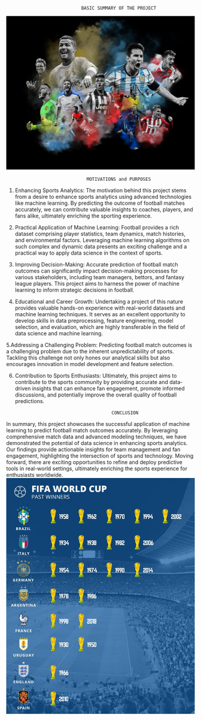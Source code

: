                                 BASIC SUMMARY OF THE PROJECT
![Alt Text](mlprj.jpeg)


                                  MOTIVATIONS and PURPOSES

1. Enhancing Sports Analytics: The motivation behind this project stems from a desire to enhance sports analytics using advanced technologies like machine learning. By predicting the outcome of football matches accurately, we can contribute valuable insights to coaches, players, and fans alike, ultimately enriching the sporting experience. 

2. Practical Application of Machine Learning: Football provides a rich dataset comprising player statistics, team dynamics, match histories, and environmental factors. Leveraging machine learning algorithms on such complex and dynamic data presents an exciting challenge and a practical way to apply data science in the context of sports.

3. Improving Decision-Making: Accurate prediction of football match outcomes can significantly impact decision-making processes for various stakeholders, including team managers, bettors, and fantasy league players. This project aims to harness the power of machine learning to inform strategic decisions in football.

4. Educational and Career Growth: Undertaking a project of this nature provides valuable hands-on experience with real-world datasets and machine learning techniques. It serves as an excellent opportunity to develop skills in data preprocessing, feature engineering, model selection, and evaluation, which are highly transferable in the field of data science and machine learning.

5.Addressing a Challenging Problem: Predicting football match outcomes is a challenging problem due to the inherent unpredictability of sports. Tackling this challenge not only hones our analytical skills but also encourages innovation in model development and feature selection.

6. Contribution to Sports Enthusiasts: Ultimately, this project aims to contribute to the sports community by providing accurate and data-driven insights that can enhance fan engagement, promote informed discussions, and potentially improve the overall quality of football predictions.

                                           CONCLUSION

  In summary, this project showcases the successful application of machine learning to predict   football match outcomes accurately. By leveraging comprehensive match data and advanced modeling techniques, we have demonstrated the potential of data science in enhancing sports analytics. Our findings provide actionable insights for team management and fan engagement, highlighting the intersection of sports and technology. Moving forward, there are exciting opportunities to refine and deploy predictive tools in real-world settings, ultimately enriching the sports experience for enthusiasts worldwide.
  ![Alt Text](mlprj3.jpeg)


